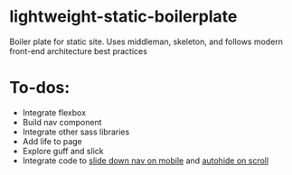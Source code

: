 # lightweight-static-boilerplate
Boiler plate for static site. Uses middleman, skeleton, and follows modern front-end architecture best practices

# To-dos:
- Integrate flexbox
- Build nav component
- Integrate other sass libraries
- Add life to page
- Explore guff and slick
- Integrate code to [slide down nav on mobile](https://codyhouse.co/demo/secondary-sliding-navigation/index.html) and [autohide on scroll](https://codyhouse.co/demo/auto-hiding-navigation/nav-hero-subnav.html)